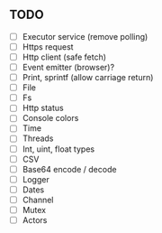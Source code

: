## TODO

- [ ] Executor service (remove polling)
- [ ] Https request
- [ ] Http client (safe fetch)
- [ ] Event emitter (browser)?
- [ ] Print, sprintf (allow carriage return)
- [ ] File
- [ ] Fs
- [ ] Http status
- [ ] Console colors
- [ ] Time
- [ ] Threads
- [ ] Int, uint, float types
- [ ] CSV
- [ ] Base64 encode / decode
- [ ] Logger
- [ ] Dates
- [ ] Channel
- [ ] Mutex
- [ ] Actors
